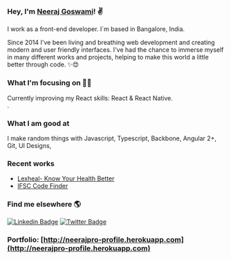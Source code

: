 ### Hey, I'm [Neeraj Goswami](http://neerajpro-profile.herokuapp.com)! ✌

I work as a front-end developer. I´m based in Bangalore, India.

Since 2014 I've been living and breathing web development and creating modern and user friendly interfaces. I've had the chance to immerse myself in many different works and projects, helping to make this world a little better through code. ✨😍

### What I'm focusing on 👨‍💻

Currently improving my React skills: React & React Native.<br />.

### What I am good at 

I make random things with Javascript, Typescript, Backbone, Angular 2+, Git, UI Designs, 

### Recent works 
- [Lexheal- Know Your Health Better](https://stoic-hopper-f4bb89.netlify.app)
- [IFSC Code Finder](https://indian-bank-ifsc-codes.netlify.app)


<!-- BLOG-POST-LIST:END -->

### Find me elsewhere 🌎

[![Linkedin Badge](https://img.shields.io/badge/-LinkedIn-blue?style=flat-square&logo=Linkedin&logoColor=white&link=https://www.linkedin.com/in/harshkumarkhatri/)](https://www.linkedin.com/in/neeraj-kumar-b55b4a30/)  [![Twitter Badge](https://img.shields.io/badge/-Twitter-1ca0f1?style=flat-square&labelColor=1ca0f1&logo=twitter&logoColor=white&link=https://twitter.com/neerajpro)](https://twitter.com/neerajpro)


### Portfolio: [http://neerajpro-profile.herokuapp.com](http://neerajpro-profile.herokuapp.com)
